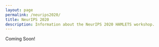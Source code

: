 ```yaml
---
layout: page
permalink: /neurips2020/
title: NeurIPS 2020
description: Information about the NeurIPS 2020 HAMLETS workshop. 
---
```


Coming Soon!
